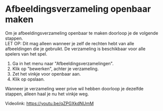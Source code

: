 # Afbeeldingsverzameling openbaar maken

Om je afbeeldingsverzameling openbaar te maken doorloop je de volgende stappen.  
LET OP: Dit mag alleen wanneer je zelf de rechten hebt van alle afbeeldingen die je gebruikt. De verzameling is beschikbaar voor alle spelers van het spel.  

1. Ga in het menu naar "Afbeeldingsverzamelingen".
2. Klik op "bewerken", achter je verzameling.
3. Zet het vinkje voor openbaar aan.
4. Klik op opslaan.  

Wanneer je verzameling weer prive wil hebben doorloop je dezelfde stappen, alleen haal je nu het vinkje weg.

Videolink: <https://youtu.be/qZPGXkdNUmM>
